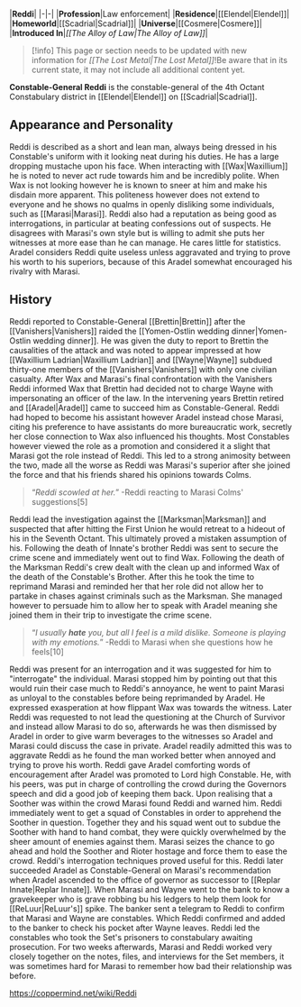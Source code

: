 |**Reddi**|
|-|-|
|**Profession**|Law enforcement|
|**Residence**|[[Elendel\|Elendel]]|
|**Homeworld**|[[Scadrial\|Scadrial]]|
|**Universe**|[[Cosmere\|Cosmere]]|
|**Introduced In**|*[[The Alloy of Law\|The Alloy of Law]]*|

> [!info] This page or section needs to be updated with new information for *[[The Lost Metal\|The Lost Metal]]*!Be aware that in its current state, it may not include all additional content yet.

**Constable-General Reddi** is the constable-general of the 4th Octant Constabulary district in [[Elendel\|Elendel]] on [[Scadrial\|Scadrial]].

## Appearance and Personality
Reddi is described as a short and lean man, always being dressed in his Constable's uniform with it looking neat during his duties. He has a large dropping mustache upon his face.
When interacting with [[Wax\|Waxillium]] he is noted to never act rude towards him and be incredibly polite. When Wax is not looking however he is known to sneer at him and make his disdain more apparent. This politeness however does not extend to everyone and he shows no qualms in openly disliking some individuals, such as [[Marasi\|Marasi]]. Reddi also had a reputation as being good as interrogations, in particular at beating confessions out of suspects. He disagrees with Marasi's own style but is willing to admit she puts her witnesses at more ease than he can manage. He cares little for statistics.
Aradel considers Reddi quite useless unless aggravated and trying to prove his worth to his superiors, because of this Aradel somewhat encouraged his rivalry with Marasi.

## History
Reddi reported to Constable-General [[Brettin\|Brettin]] after the [[Vanishers\|Vanishers]] raided the [[Yomen-Ostlin wedding dinner\|Yomen-Ostlin wedding dinner]]. He was given the duty to report to Brettin the causalities of the attack and was noted to appear impressed at how [[Waxillium Ladrian\|Waxillium Ladrian]] and [[Wayne\|Wayne]] subdued thirty-one members of the [[Vanishers\|Vanishers]] with only one civilian casualty. After Wax and Marasi's final confrontation with the Vanishers Reddi informed Wax that Brettin had decided not to charge Wayne with impersonating an officer of the law.
In the intervening years Brettin retired and [[Aradel\|Aradel]] came to succeed him as Constable-General. Reddi had hoped to become his assistant however Aradel instead chose Marasi, citing his preference to have assistants do more bureaucratic work, secretly her close connection to Wax also influenced his thoughts. Most Constables however viewed the role as a promotion and considered it a slight that Marasi got the role instead of Reddi. This led to a strong animosity between the two, made all the worse as Reddi was Marasi's superior after she joined the force and that his friends shared his opinions towards Colms.

>“*Reddi scowled at her.*”
\-Reddi reacting to Marasi Colms' suggestions[5]

Reddi lead the investigation against the [[Marksman\|Marksman]] and suspected that after hitting the First Union he would retreat to a hideout of his in the Seventh Octant. This ultimately proved a mistaken assumption of his. Following the death of Innate's brother Reddi was sent to secure the crime scene and immediately went out to find Wax.
Following the death of the Marksman Reddi's crew dealt with the clean up and informed Wax of the death of the Constable's Brother. After this he took the time to reprimand Marasi and reminded her that her role did not allow her to partake in chases against criminals such as the Marksman. She managed however to persuade him to allow her to speak with Aradel meaning she joined them in their trip to investigate the crime scene.

>“*I usually **hate** you, but all I feel is a mild dislike. Someone is playing with my emotions.*”
\-Reddi to Marasi when she questions how he feels[10]

Reddi was present for an interrogation and it was suggested for him to "interrogate" the individual. Marasi stopped him by pointing out that this would ruin their case much to Reddi's annoyance, he went to paint Marasi as unloyal to the constables before being reprimanded by Aradel. He expressed exasperation at how flippant Wax was towards the witness. Later Reddi was requested to not lead the questioning at the Church of Survivor and instead allow Marasi to do so, afterwards he was then dismissed by Aradel in order to give warm beverages to the witnesses so Aradel and Marasi could discuss the case in private. Aradel readily admitted this was to aggravate Reddi as he found the man worked better when annoyed and trying to prove his worth.
Reddi gave Aradel comforting words of encouragement after Aradel was promoted to Lord high Constable. He, with his peers, was put in charge of controlling the crowd during the Governors speech and did a good job of keeping them back. Upon realising that a Soother was within the crowd Marasi found Reddi and warned him. Reddi immediately went to get a squad of Constables in order to apprehend the Soother in question. Together they and his squad went out to subdue the Soother with hand to hand combat, they were quickly overwhelmed by the sheer amount of enemies against them. Marasi seizes the chance to go ahead and hold the Soother and Rioter hostage and force them to ease the crowd. Reddi's interrogation techniques proved useful for this.
Reddi later succeeded Aradel as Constable-General on Marasi's recommendation when Aradel ascended to the office of governor as successor to [[Replar Innate\|Replar Innate]].
When Marasi and Wayne went to the bank to know a gravekeeper who is grave robbing bu his ledgers to help them look for [[ReLuur\|ReLuur's]] spike. The banker sent a telegram to Reddi to confirm that Marasi and Wayne are constables. Which Reddi confirmed and added to the banker to check his pocket after Wayne leaves.
Reddi led the constables who took the Set's prisoners to constabulary awaiting prosecution.
For two weeks afterwards, Marasi and Reddi worked very closely together on the notes, files, and interviews for the Set members, it was sometimes hard for Marasi to remember how bad their relationship was before.



https://coppermind.net/wiki/Reddi